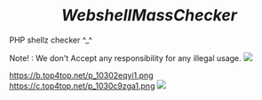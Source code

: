 # $$ Webshell Mass Checker $$

PHP shellz checker ^_^

Note! : We don't Accept any responsibility for any illegal usage.
<img src="https://b.top4top.net/p_10302eqyi1.png">

https://b.top4top.net/p_10302eqyi1.png
<br>
https://c.top4top.net/p_1030c9zga1.png
<img src="https://c.top4top.net/p_1030c9zga1.png">
